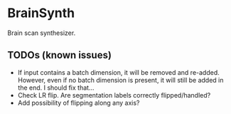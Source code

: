 # BrainSynth
Brain scan synthesizer.


## TODOs (known issues)
- If input contains a batch dimension, it will be removed and re-added. However, even if no batch dimension is present, it will still be added in the end. I should fix that...
- Check LR flip. Are segmentation labels correctly flipped/handled?
- Add possibility of flipping along any axis?